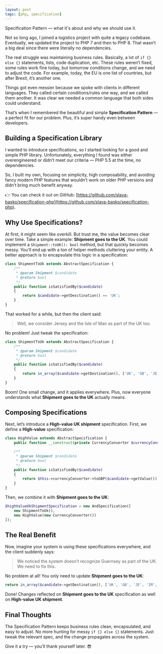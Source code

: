 ```yaml
---
layout: post
tags: [php, specification]
---
```


Specification Pattern — what it's about and why we should use it.

Not so long ago, I joined a logistics project with quite a legacy codebase. 
Eventually, we updated the project to PHP 7 and then to PHP 8. 
That wasn’t a big deal since there were literally no dependencies.

The real struggle was maintaining business rules.
Basically, a lot of `if {} else {}` statements, lists, code duplication, etc.
These rules weren’t fixed, some rules work fine today, but tomorrow conditions change, and we need to adjust the code.
For example, today, the EU is one list of countries, but after Brexit, it’s another one.

Things got even messier because we spoke with clients in different languages. 
They called certain conditions/rules one way, and we called them another. 
It was clear we needed a common language that both sides could understand.

That’s when I remembered the beautiful and simple **Specification Pattern** — a perfect fit for our problem. 
Plus, it’s super handy even between developers.

## Building a Specification Library

I wanted to introduce specifications, so I started looking for a good and simple PHP library. 
Unfortunately, everything I found was either overengineered or didn’t meet our criteria — PHP 5.5 at the time, no dependencies.

So, I built my own, focusing on simplicity, high composability, and avoiding fancy modern PHP features that wouldn’t 
work on older PHP versions and didn’t bring much benefit anyway.

👉 You can check it out on GitHub: [https://github.com/slava-basko/specification-php](https://github.com/slava-basko/specification-php).

## Why Use Specifications?

At first, it might seem like overkill. But trust me, the value becomes clear over time.
Take a simple example: **Shipment goes to the UK**.
You could implement a `Shipment::toUK(): bool` method, but that quickly becomes messy. You’ll end up with a ton of helper methods cluttering your entity. A better approach is to encapsulate this logic in a specification:
```php
class ShipmentToUk extends AbstractSpecification {
    /**
     * @param Shipment $candidate
     * @return bool
     */
    public function isSatisfiedBy($candidate)
    {
        return $candidate->getDesctination() == 'UK';
    }
}
```
That worked for a while, but then the client said:
> Well, we consider Jersey and the Isle of Man as part of the UK too.

No problem! Just tweak the specification:
```php
class ShipmentToUk extends AbstractSpecification {
    /**
     * @param Shipment $candidate
     * @return bool
     */
    public function isSatisfiedBy($candidate)
    {
        return in_array($candidate->getDestination(), ['UK', 'GB', 'JE', 'IM']);
    }
}
```
Boom! One small change, and it applies everywhere. 
Plus, now everyone understands what **Shipment goes to the UK** actually means.

## Composing Specifications

Next, let’s introduce a **High-value UK shipment** specification.
First, we define a **High-value** specification:
```php
class HighValue extends AbstractSpecification {
    public function __construct(private CurrencyConverter $currencyConverter) {}

    /**
     * @param Shipment $candidate
     * @return bool
     */
    public function isSatisfiedBy($candidate)
    {
        return $this->currencyConverter->toGBP($candidate->getValue()) > 300;
    }
}
```
Then, we combine it with **Shipment goes to the UK**:
```php
$highValueUkShipmentSpecification = new AndSpecification([
    new ShipmentToUk(),
    new HighValue(new CurrencyConverter())
]);
```

## The Real Benefit

Now, imagine your system is using these specifications everywhere, and the client suddenly says:
> We noticed the system doesn’t recognize Guernsey as part of the UK. We need to fix this.

No problem at all! You only need to update **Shipment goes to the UK**:
```php
return in_array($candidate->getDestination(), ['UK', 'GB', 'JE', 'IM', 'GG']);
```
Done! Changes reflected on **Shipment goes to the UK** specification as well on **High-value UK shipment**.

## Final Thoughts

The Specification Pattern keeps business rules clean, encapsulated, and easy to adjust. 
No more hunting for messy `if {} else {}` statements. 
Just tweak the relevant spec, and the change propagates across the system.

Give it a try — you’ll thank yourself later. 😎
